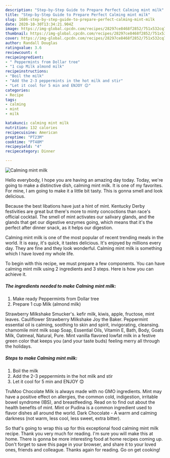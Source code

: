```yaml
---
description: "Step-by-Step Guide to Prepare Perfect Calming mint milk"
title: "Step-by-Step Guide to Prepare Perfect Calming mint milk"
slug: 1686-step-by-step-guide-to-prepare-perfect-calming-mint-milk
date: 2020-10-30T13:34:21.904Z
image: https://img-global.cpcdn.com/recipes/28297ce8468f2852/751x532cq70/calming-mint-milk-recipe-main-photo.jpg
thumbnail: https://img-global.cpcdn.com/recipes/28297ce8468f2852/751x532cq70/calming-mint-milk-recipe-main-photo.jpg
cover: https://img-global.cpcdn.com/recipes/28297ce8468f2852/751x532cq70/calming-mint-milk-recipe-main-photo.jpg
author: Randall Douglas
ratingvalue: 3.6
reviewcount: 4
recipeingredient:
- " Peppermints from Dollar tree"
- "1 cup Milk almond milk"
recipeinstructions:
- "Boil the milk"
- "Add the 2-3 peppermints in the hot milk and stir"
- "Let it cool for 5 min and ENJOY 😊"
categories:
- Recipe
tags:
- calming
- mint
- milk

katakunci: calming mint milk 
nutrition: 132 calories
recipecuisine: American
preptime: "PT23M"
cooktime: "PT48M"
recipeyield: "4"
recipecategory: Dinner

---
```



![Calming mint milk](https://img-global.cpcdn.com/recipes/28297ce8468f2852/751x532cq70/calming-mint-milk-recipe-main-photo.jpg)

Hello everybody, I hope you are having an amazing day today. Today, we're going to make a distinctive dish, calming mint milk. It is one of my favorites. For mine, I am going to make it a little bit tasty. This is gonna smell and look delicious.

Because the best libations have just a hint of mint. Kentucky Derby festivities are great but there&#39;s more to minty concoctions than race&#39;s official cocktail. The smell of mint activates our salivary glands, and the glands that get our digestive enzymes going, which means that it&#39;s the perfect after dinner snack, as it helps our digestion.

Calming mint milk is one of the most popular of recent trending meals in the world. It is easy, it's quick, it tastes delicious. It's enjoyed by millions every day. They are fine and they look wonderful. Calming mint milk is something which I have loved my whole life.


To begin with this recipe, we must prepare a few components. You can have calming mint milk using 2 ingredients and 3 steps. Here is how you can achieve it.

<!--inarticleads1-->

##### The ingredients needed to make Calming mint milk:

1. Make ready  Peppermints from Dollar tree
1. Prepare 1 cup Milk (almond milk)


Strawberry Milkshake Smucker&#39;s. kefir milk, kiwis, apple, fructose, mint leaves. Cauliflower Strawberry Milkshake Joy the Baker. Peppermint essential oil is calming, soothing to skin and spirit, invigorating, cleansing. chamomile mint milk soap Soap, Essential Oils, Vitamin E, Bath, Body, Goats Milk, Oatmeal, Natural, Pure. Mint vanilla flavored lowfat milk in a festive green color that keeps you (and your taste buds) feeling merry all through the holidays. 

<!--inarticleads2-->

##### Steps to make Calming mint milk:

1. Boil the milk
1. Add the 2-3 peppermints in the hot milk and stir
1. Let it cool for 5 min and ENJOY 😊


TruMoo Chocolate Milk is always made with no GMO ingredients. Mint may have a positive effect on allergies, the common cold, indigestion, irritable bowel syndrome (IBS), and breastfeeding. Read on to find out about the health benefits of mint. Mint or Pudina is a common ingredient used to flavor dishes all around the world. Dark Chocolate - A warm and calming darkness (not warm, less cool, less sweet, extra bitter). 

So that's going to wrap this up for this exceptional food calming mint milk recipe. Thank you very much for reading. I'm sure you will make this at home. There is gonna be more interesting food at home recipes coming up. Don't forget to save this page in your browser, and share it to your loved ones, friends and colleague. Thanks again for reading. Go on get cooking!
